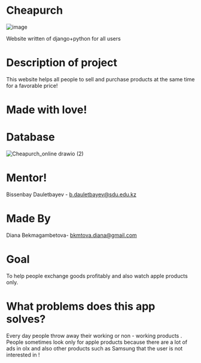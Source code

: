 # Cheapurch
![image](https://user-images.githubusercontent.com/91417345/167097446-53aa033d-a6f9-4d4f-a970-15c0bdc55c33.png)

Website written of django+python for all users

# Description of project
This website helps all people to sell and purchase products at the same time for a favorable price!

# Made with love!
# Database
![Cheapurch_online drawio (2)](https://user-images.githubusercontent.com/77920997/169233423-001041fa-d69c-4c0c-bdfb-a002a26d1c35.png)

# Mentor!

Bissenbay Dauletbayev - b.dauletbayev@sdu.edu.kz

# Made By

Diana Bekmagambetova- bkmtova.diana@gmail.com

# Goal
To help people exchange goods profitably and also watch apple products only.

# What problems does this app solves?
Every day people throw away their working or non - working products . People sometimes look only for apple products because there are a lot of ads in olx and also other products such as Samsung that the user is not interested in !
